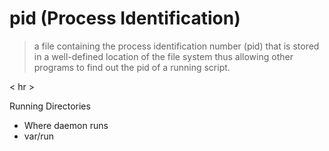 # pid (Process Identification)
> a file containing the process identification number (pid) that is stored in a well-defined location of the file system
> thus allowing other programs to find out the pid of a running script.

< hr >



Running Directories 
* Where daemon runs 
* var/run
